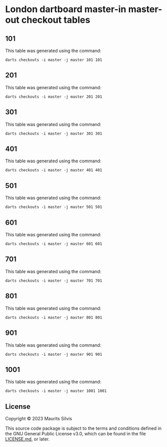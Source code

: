 # London dartboard master-in master-out checkout tables

## 101

This table was generated using the command:

```shell
darts checkouts -i master -j master 101 101
```

## 201

This table was generated using the command:

```shell
darts checkouts -i master -j master 201 201
```

## 301

This table was generated using the command:

```shell
darts checkouts -i master -j master 301 301
```

## 401

This table was generated using the command:

```shell
darts checkouts -i master -j master 401 401
```

## 501

This table was generated using the command:

```shell
darts checkouts -i master -j master 501 501
```

## 601

This table was generated using the command:

```shell
darts checkouts -i master -j master 601 601
```

## 701

This table was generated using the command:

```shell
darts checkouts -i master -j master 701 701
```

## 801

This table was generated using the command:

```shell
darts checkouts -i master -j master 801 801
```

## 901

This table was generated using the command:

```shell
darts checkouts -i master -j master 901 901
```

## 1001

This table was generated using the command:

```shell
darts checkouts -i master -j master 1001 1001
```

## License

Copyright © 2023 Maurits Silvis

This source code package is subject to the terms and conditions defined in the GNU General Public License v3.0, which can be found in the file [LICENSE.md](../LICENSE.md), or later.

